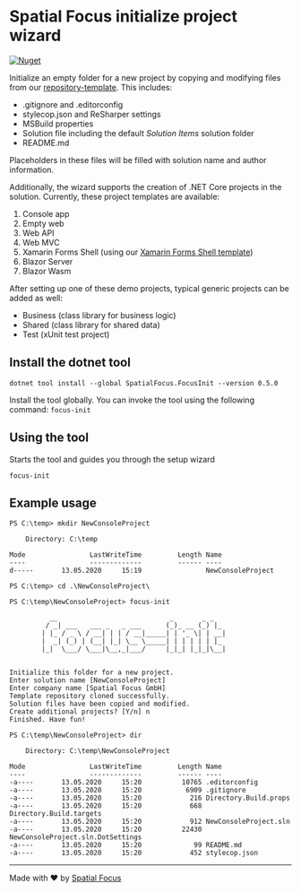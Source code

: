 # Spatial Focus initialize project wizard

[![Nuget](https://img.shields.io/nuget/v/SpatialFocus.FocusInit)](https://www.nuget.org/packages/SpatialFocus.FocusInit/)

Initialize an empty folder for a new project by copying and modifying files from our [repository-template](https://github.com/SpatialFocus/repository-template). This includes:

- .gitignore and .editorconfig
- stylecop.json and ReSharper settings
- MSBuild properties
- Solution file including the default _Solution Items_ solution folder
- README.md

Placeholders in these files will be filled with solution name and author information.

Additionally, the wizard supports the creation of .NET Core projects in the solution. Currently, these project templates are available:

1) Console app
2) Empty web
3) Web API
4) Web MVC
5) Xamarin Forms Shell (using our [Xamarin Forms Shell template](https://github.com/SpatialFocus/DotNetNew.XamarinFormsShell))
6) Blazor Server
7) Blazor Wasm

After setting up one of these demo projects, typical generic projects can be added as well:

- Business (class library for business logic)
- Shared (class library for shared data)
- Test (xUnit test project)

## Install the dotnet tool

```
dotnet tool install --global SpatialFocus.FocusInit --version 0.5.0
```

Install the tool globally. You can invoke the tool using the following command: `focus-init`

## Using the tool

Starts the tool and guides you through the setup wizard

```
focus-init
```

## Example usage

```
PS C:\temp> mkdir NewConsoleProject

    Directory: C:\temp

Mode                LastWriteTime         Length Name
----                -------------         ------ ----
d-----       13.05.2020     15:19                NewConsoleProject

PS C:\temp> cd .\NewConsoleProject\

PS C:\temp\NewConsoleProject> focus-init

          __                            _       _ _
         / _| ___   ___ _   _ ___      (_)_ __ (_) |_
        | |_ / _ \ / __| | | / __|_____| | '_ \| | __|
        |  _| (_) | (__| |_| \__ \_____| | | | | | |_
        |_|  \___/ \___|\__,_|___/     |_|_| |_|_|\__|


Initialize this folder for a new project.
Enter solution name [NewConsoleProject]
Enter company name [Spatial Focus GmbH]
Template repository cloned successfully.
Solution files have been copied and modified.
Create additional projects? [Y/n] n
Finished. Have fun!

PS C:\temp\NewConsoleProject> dir

    Directory: C:\temp\NewConsoleProject

Mode                LastWriteTime         Length Name
----                -------------         ------ ----
-a----       13.05.2020     15:20          10765 .editorconfig
-a----       13.05.2020     15:20           6909 .gitignore
-a----       13.05.2020     15:20            216 Directory.Build.props
-a----       13.05.2020     15:20            668 Directory.Build.targets
-a----       13.05.2020     15:20            912 NewConsoleProject.sln
-a----       13.05.2020     15:20          22430 NewConsoleProject.sln.DotSettings
-a----       13.05.2020     15:20             99 README.md
-a----       13.05.2020     15:20            452 stylecop.json
```

----

Made with :heart: by [Spatial Focus](https://spatial-focus.net/)
